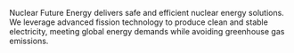 Nuclear Future Energy delivers safe and efficient nuclear energy solutions. We leverage advanced fission technology to produce clean and stable electricity, meeting global energy demands while avoiding greenhouse gas emissions.
